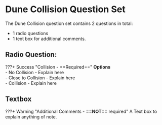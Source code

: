 # Dune Collision Question Set

The Dune Collision  question set contains 2 questions in total:
+ 1 radio questions
+ 1 text box for additional comments.

## Radio Question:

???+ Success "Collision - ==Required=="
    **Options**  
    - No Collision - Explain here  
    - Close to Collision - Explain here  
    - Collision - Explain here

## Textbox

???+ Warning "Additional Comments - **==NOT==** required"
    A Text box to explain anything of note.
